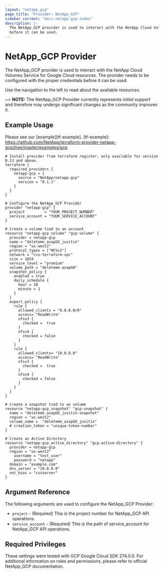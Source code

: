 ```yaml
---
layout: "netapp_gcp"
page_title: "Provider: NetApp_GCP"
sidebar_current: "docs-netapp-gcp-index"
description: |-
  The NetApp_GCP provider is used to interact with the NetApp Cloud Volumes Service for Google Cloud resources. The provider needs to be configured with the proper credentials
  before it can be used.
---
```


# NetApp_GCP Provider

The NetApp_GCP provider is used to interact with the NetApp Cloud Volumes Service for Google Cloud resources.
The provider needs to be configured with the proper credentials before it can be used.

Use the navigation to the left to read about the available resources.

~> **NOTE:** The NetApp_GCP Provider currently represents _initial support_
and therefore may undergo significant changes as the community improves it.

## Example Usage
Please see our [example][tf-example].
[tf-example]: https://github.com/NetApp/terraform-provider-netapp-gcp/tree/master/examples/gcp

```
# Install provider from terraform register, only available for version 0.13 and above.
terraform {
  required_providers {
    netapp-gcp = {
      source = "NetApp/netapp-gcp"
      version = "0.1.1"
    }
  }
}

# Configure the NetApp_GCP Provider
provider "netapp-gcp" {
  project         = "YOUR_PROJECT_NUMBER"
  service_account = "YOUR_SERVICE_ACCOUNT"
}

# Create a volume tied to an account
resource "netapp-gcp_volume" "gcp-volume" {
  provider = netapp-gcp
  name = "deleteme_asapGO_jusitin"
  region = "us-west2"
  protocol_types = ["NFSv3"]
  network = "cvs-terraform-vpc"
  size = 1024
  service_level = "premium"
  volume_path = "deleteme-asapGO"
  snapshot_policy {
    enabled = true
    daily_schedule {
      hour = 10
      minute = 1
    }
  }
  export_policy {
    rule {
      allowed_clients = "0.0.0.0/0"
      access= "ReadWrite"
      nfsv3 {
        checked =  true
      }
      nfsv4 {
        checked = false
      }
    }
    rule {
      allowed_clients= "10.0.0.0"
      access= "ReadWrite"
      nfsv3 {
        checked =  true
      }
      nfsv4 {
        checked = false
      }
    }
  }
}

# Create a snapshot tied to an volume
resource "netapp-gcp_snapshot" "gcp-snapshot" {
  name = "deleteme_asapGO_jusitin-snapshot"
  region = "us-west2"
  volume_name =  "deleteme_asapGO_jusitin"
  # creation_token = "unique-token-number"
}

# Create an Active Directory
resource "netapp-gcp_active_directory" "gcp-active-directory" {
  provider = netapp-gcp
  region = "us-west2"
	username = "test_user"
	password = "netapp"
  domain = "example.com"
  dns_server = "10.0.0.0"
  net_bios = "cvsserver"
}
```

## Argument Reference

The following arguments are used to configure the NetApp_GCP Provider:

* `project` - (Required) This is the project number for NetApp_GCP API operations.
* `service_account` - (Required) This is the path of service_account for NetApp_GCP API operations.

## Required Privileges

These settings were tested with GCP Google Cloud SDK 274.0.0.
For additional information on roles and permissions, please refer to official
NetApp_GCP documentation.


